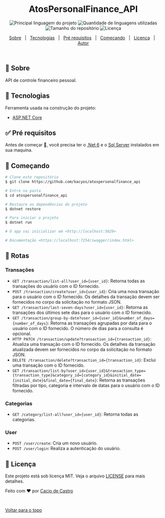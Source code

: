 <h1 align="center">AtosPersonalFinance_API</h1>

<p align="center">
  <img alt="Principal linguagem do projeto" src="https://img.shields.io/github/languages/top/kacyos/atospersonalfinance_api?color=56BEB8">

  <img alt="Quantidade de linguagens utilizadas" src="https://img.shields.io/github/languages/count/kacyos/atospersonalfinance_api?color=56BEB8">

  <img alt="Tamanho do repositório" src="https://img.shields.io/github/repo-size/kacyos/atospersonalfinance_api?color=56BEB8">

  <img alt="Licença" src="https://img.shields.io/github/license/kacyos/atospersonalfinance_api?color=56BEB8">
</p>

<!-- Status -->

<!-- <h4 align="center">
	🚧  AtosPersonalFinance_API 🚀 Em construção...  🚧
</h4>

<hr> -->

<p align="center">
  <a href="#dart-sobre">Sobre</a> &#xa0; | &#xa0;  
  <a href="#rocket-tecnologias">Tecnologias</a> &#xa0; | &#xa0;
  <a href="#white_check_mark-pré-requisitos">Pré requisitos</a> &#xa0; | &#xa0;
  <a href="#checkered_flag-começando">Começando</a> &#xa0; | &#xa0;
  <a href="#memo-licença">Licença</a> &#xa0; | &#xa0;
  <a href="https://github.com/kacyos" target="_blank">Autor</a>
</p>

<br>

## :dart: Sobre

API de controle financeiro pessoal.

## :rocket: Tecnologias

Ferramenta usada na construção do projeto:

- [ASP.NET Core](https://dotnet.microsoft.com/pt-br/apps/aspnet)

## :white_check_mark: Pré requisitos

Antes de começar :checkered_flag:, você precisa ter o [.Net 6](https://dotnet.microsoft.com/en-us/download/dotnet/6.0) e o [Sql Server](https://www.microsoft.com/pt-br/sql-server/sql-server-downloads) instalados em sua maquina.

## :checkered_flag: Começando

```bash
# Clone este repositório
$ git clone https://github.com/kacyos/atospersonalfinance_api

# Entre na pasta
$ cd atospersonalfinance_api

# Restaure as dependências do projeto
$ dotnet restore

# Para iniciar o projeto
$ dotnet run

# O app vai inicializar em <http://localhost:5029>

# Documentação <https://localhost:7254/swagger/index.html>
```

## :dart: Rotas

### Transações

- `GET /transaction/list-all?user_id={user_id}`: Retorna todas as transações do usuário com o ID fornecido.
- `POST /transaction/create?user_id={user_id}`: Cria uma nova transação para o usuário com o ID fornecido. Os detalhes da transação devem ser fornecidos no corpo da solicitação no formato JSON.
- `GET /transaction/last-seven-days?user_id={user_id}`: Retorna as transações dos últimos sete dias para o usuário com o ID fornecido.
- `GET /transaction/group-by-date?user_id={user_id}&number_of_days={number_of_days}`: Retorna as transações agrupadas por data para o usuário com o ID fornecido. O número de dias para a consulta é opcional.
- `HTTP PATCH /transaction/update?transaction_id={transaction_id}`: Atualiza uma transação com o ID fornecido. Os detalhes da transação atualizada devem ser fornecidos no corpo da solicitação no formato JSON.
- `DELETE /transaction/delete?transaction_id={transaction_id}`: Exclui uma transação com o ID fornecido.
- `GET /transaction/list-by?user_id={user_id}&transaction_type={transaction_type}&category_id={category_id}&initial_date={initial_date}&final_date={final_date}`: Retorna as transações filtradas por tipo, categoria e intervalo de datas para o usuário com o ID fornecido.

### Categorias

- `GET /category/list-all?user_id={user_id}`: Retorna todas as categorias.

### User

- `POST /user/create`: Cria um novo usuário.
- `POST /user/login`: Realiza a autenticação do usuário.

## :memo: Licença

Este projeto está sob licença MIT. Veja o arquivo [LICENSE](LICENSE.md) para mais detalhes.

Feito com :heart: por <a href="https://github.com/kacyos" target="_blank">Cacio de Castro</a>

&#xa0;

<a href="#top">Voltar para o topo</a>
